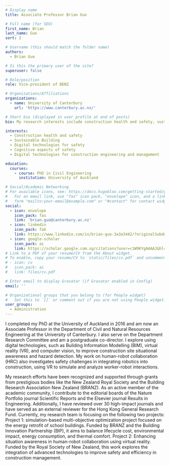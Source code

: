 ```yaml
---
# Display name
title: Associate Professor Brian Guo

# Full name (for SEO)
first_name: Brian
last_name: Guo
sort: 2

# Username (this should match the folder name)
authors:
  - Brian Guo

# Is this the primary user of the site?
superuser: false

# Role/position
role: Vice-president of BENZ

# Organizations/Affiliations
organizations:
  - name: University of Canterbury
    url: 'https://www.canterbury.ac.nz/'

# Short bio (displayed in user profile at end of posts)
bio: My research interests include construction health and safety, sustainable building, digital technologies for safety, cognitive aspects of safety, and digital technologies for construction engineering and management.

interests:
  - Construction health and safety
  - Sustainable Building
  - Digital technologies for safety
  - Cognitive aspects of safety
  - Digital technologies for construction engineering and management

education:
  courses:
    - course: PhD in Civil Engineering
      institution: University of Auckland

# Social/Academic Networking
# For available icons, see: https://docs.hugoblox.com/getting-started/page-builder/#icons
#   For an email link, use "fas" icon pack, "envelope" icon, and a link in the
#   form "mailto:your-email@example.com" or "#contact" for contact widget.
social:
  - icon: envelope
    icon_pack: fas
    link: 'brian.guo@canterbury.ac.nz'
  - icon: linkedin
    icon_pack: fab
    link: https://www.linkedin.com/in/brian-guo-3a3a3442/?originalSubdomain=nz
  - icon: google-scholar
    icon_pack: ai
    link: https://scholar.google.com.sg/citations?user=c1W9KYgAAAAJ&hl=en
# Link to a PDF of your resume/CV from the About widget.
# To enable, copy your resume/CV to `static/files/cv.pdf` and uncomment the lines below.
# - icon: cv
#   icon_pack: ai
#   link: files/cv.pdf

# Enter email to display Gravatar (if Gravatar enabled in Config)
email: ''

# Organizational groups that you belong to (for People widget)
#   Set this to `[]` or comment out if you are not using People widget.
user_groups:
  - Administration
---
```


I completed my PhD at the University of Auckland in 2016 and am now an Associate Professor in the Department of Civil and Natural Resources Engineering at the University of Canterbury. I also serve on the Department Research Committee and am a postgraduate co-director. I explore using digital technologies, such as Building Information Modelling (BIM), virtual reality (VR), and computer vision, to improve construction site situational awareness and hazard detection. My work on human-robot collaboration (HRC) also investigates safety challenges in integrating robotics into construction, using VR to simulate and analyze worker-robot interactions.

My research efforts have been recognized and supported through grants from prestigious bodies like the New Zealand Royal Society and the Building Research Association New Zealand (BRANZ). As an active member of the academic community, I contribute to the editorial boards of the Nature Portfolio journal Scientific Reports and the Elsevier journal Results in Engineering. Additionally, I have reviewed over 30 high-impact journals and have served as an external reviewer for the Hong Kong General Research Fund.
Currently, my research team is focusing on the following two projects:
Project 1: simulation-based multi-objective optimization project focused on the energy retrofit of school buildings. Funded by BRANZ and the Building Innovation Partnership (BIP), it aims to balance lifecycle cost, environmental impact, energy consumption, and thermal comfort.
Project 2: Enhancing situation awareness in human-robot collaboration using virtual reality. Funded by the Royal Society of New Zealand, this work explores the integration of advanced technologies to improve safety and efficiency in construction management.
